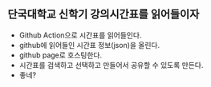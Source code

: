 ## 단국대학교 신학기 강의시간표를 읽어들이자
- Github Action으로 시간표를 읽어들인다.
- github에 읽어들인 시간표 정보(json)을 올린다.
- github page로 호스팅한다.
- 시간표를 검색하고 선택하고 만들어서 공유할 수 있도록 만든다.
- 좋네? 